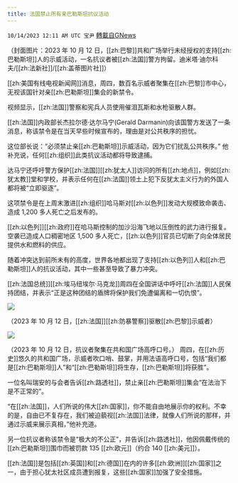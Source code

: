 ```yaml
---
title: 法国禁止所有亲巴勒斯坦抗议活动
---
```

`10/14/2023 12:11 AM UTC 宝尹` [轉載自GNews](https://gnews.org/articles/1830916)

（封面图片：2023 年 10 月 12 日，[[zh:巴黎]]共和广场举行未经授权的支持[[zh:巴勒斯坦]]人的示威活动，一名抗议者被[[zh:法国]]警方拘留。迪米塔·迪尔科夫/[[zh:法新社]]/[[zh:盖蒂图片社]]）


[[zh:美国有线电视新闻网]]消息，周四，数百名示威者聚集在[[zh:巴黎]]市中心，无视该国针对亲[[zh:巴勒斯坦]]集会的新禁令。

视频显示，[[zh:法国]]警察和宪兵人员使用催泪瓦斯和水枪驱散人群。

[[zh:法国]]内政部长杰拉尔德·达尔马宁(Gerald Darmanin)向该国警方发送了一条消息，称该禁令是在当天早些时候宣布的，理由是对公共秩序的担忧。

这位部长说：“必须禁止亲[[zh:巴勒斯坦]]示威活动，因为它们扰乱公共秩序。” 他补充说，任何[[zh:组织]]此类抗议活动都将导致逮捕。

达马宁还呼吁警方保护[[zh:法国]][[zh:犹太人]]访问的所有[[zh:地点]]，例如[[zh:犹太教]]堂和学校，并表示任何在[[zh:法国]]领土上犯下反犹太主义行为的外国人都将被“立即驱逐”。

这项禁令是在上周末激进[[zh:组织]]哈马斯对[[zh:以色列]]发动大规模致命袭击、造成 1,200 多人死亡之后发布的。

[[zh:以色列]][[zh:政府]]在哈马斯控制的加沙沿海飞地以压倒性的武力进行报复。空袭已造成人口稠密地区 1,500 多人死亡，[[zh:以色列]]官员已切断了向全体居民提供水和燃料的供应。

随着冲突达到前所未有的高度，世界各地都出现了支持[[zh:以色列]]人和[[zh:巴勒斯坦]]人的抗议活动，其中一些甚至导致了暴力冲突。

[[zh:法国总统]][[zh:埃马纽埃尔·马克龙]]周四在全国讲话中呼吁[[zh:法国]]人民保持团结，并表示“正是这种团结的盾牌将保护我们免遭偏离和一切仇恨”。

![](https://i.imgur.com/8jRThdT.jpg)

（2023 年 10 月 12 日，[[zh:法国]][[zh:防暴警察]]驱散[[zh:巴黎]]示威者）

![](https://i.imgur.com/3resnze.jpg)

（2023 年 10 月 12 日，抗议者聚集在共和国广场高呼口号。）
周四，在[[zh:历史]]悠久的共和国广场，示威者吹口哨、鼓掌，并用法语高呼口号，包括“我们都是[[zh:巴勒斯坦]]人”和“[[zh:巴勒斯坦]]将生存，[[zh:巴勒斯坦]]将获胜”。

一位名叫瑞安的与会者告诉[[zh:路透社]]，禁止亲[[zh:巴勒斯坦]]集会“在法治下是不正常的”。

“在[[zh:法国]]，人们所说的伟大[[zh:国家]]，你不能自由地展示你的权利。不幸的是，自由已不复存在，我们被迫藐视[[zh:法国]]法律，就像人们所说的那样，并通过示威来展示真相，”他补充道。

另一位抗议者称该禁令是“极大的不公正”，并告诉[[zh:路透社]]，他因佩戴传统的[[zh:巴勒斯坦]]围巾而被罚款 135 [[zh:欧元]]（约合 140 [[zh:美元]]）。

[[zh:法国]]是包括[[zh:英国]]和[[zh:德国]]在内的许多[[zh:欧洲]][[zh:国家]]之一，由于担心犹太社区成员遭到报复，这些[[zh:国家]]加强了安全措施。
